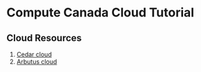 # Compute Canada Cloud Tutorial

## Cloud Resources

1. [Cedar cloud](cedar.cloud.computecanada.ca)
2. [Arbutus cloud](arbutus.cloud.computecanada.ca)
